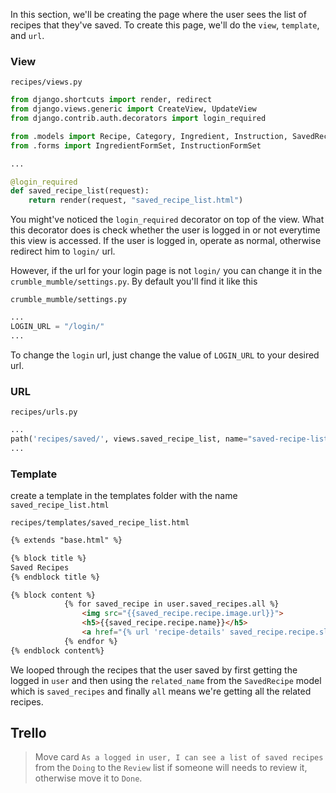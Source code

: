 In this section, we'll be creating the page where the user sees the list of recipes that they've saved. To create this page, we'll do the `view`, `template`, and `url`.


### View

`recipes/views.py`
```py
from django.shortcuts import render, redirect
from django.views.generic import CreateView, UpdateView
from django.contrib.auth.decorators import login_required

from .models import Recipe, Category, Ingredient, Instruction, SavedRecipe
from .forms import IngredientFormSet, InstructionFormSet

...

@login_required
def saved_recipe_list(request):
	return render(request, "saved_recipe_list.html")
```

You might've noticed the `login_required` decorator on top of the view. What this decorator does is check whether the user is logged in or not everytime this view is accessed. If the user is logged in, operate as normal, otherwise redirect him to `login/` url. 

However, if the url for your login page is not `login/` you can change it in the `crumble_mumble/settings.py`. By default you'll find it like this

`crumble_mumble/settings.py`
```python
...
LOGIN_URL = "/login/"
...
```

To change the `login` url, just change the value of `LOGIN_URL` to your desired url.


### URL

`recipes/urls.py`
```py
...
path('recipes/saved/', views.saved_recipe_list, name="saved-recipe-list"),
...
```

### Template

create a template in the templates folder with the name `saved_recipe_list.html`

`recipes/templates/saved_recipe_list.html`
```html
{% extends "base.html" %}

{% block title %}
Saved Recipes
{% endblock title %}

{% block content %}
			{% for saved_recipe in user.saved_recipes.all %}
				<img src="{{saved_recipe.recipe.image.url}}">
				<h5>{{saved_recipe.recipe.name}}</h5>
				<a href="{% url 'recipe-details' saved_recipe.recipe.slug %}">Recipe</a>
			{% endfor %}
{% endblock content%}

```

We looped through the recipes that the user saved by first getting the logged in `user` and then using the `related_name` from the `SavedRecipe` model which is `saved_recipes` and finally `all` means we're getting all the related recipes.


## Trello
> Move card `As a logged in user, I can see a list of saved recipes` from the `Doing` to the `Review` list if someone will needs to review it, otherwise move it to `Done`.
